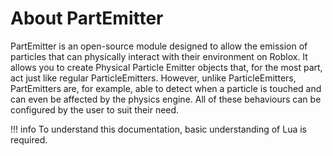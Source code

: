 # About PartEmitter

PartEmitter is an open-source module designed to allow the emission of particles that can physically interact with their environment on Roblox. It allows you to create Physical Particle Emitter objects that, for the most part, act just like regular ParticleEmitters. However, unlike ParticleEmitters, PartEmitters are, for example, able to detect when a particle is touched and can even be affected by the physics engine. All of these behaviours can be configured by the user to suit their need.

!!! info
    To understand this documentation, basic understanding of Lua is required.
